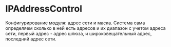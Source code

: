 # IPAddressControl

Конфигурирование модуля:  адрес сети и маска.
Система сама определяем сколько в ней есть адресов и их диапазон с учетом адреса сети, первый адрес - адрес шлюза, и широковещательный адрес, последний адрес сети.
